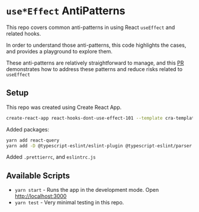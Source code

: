 # `use*Effect` AntiPatterns

This repo covers common anti-patterns in using React `useEffect` and related hooks.

In order to understand those anti-patterns, this code highlights the cases, and provides
a playground to explore them.

These anti-patterns are relatively straightforward to manage, and this
[PR](https://github.com/jazeee/react-hooks-dont-use-effect-101/pull/2/files)
demonstrates how to address these patterns and reduce risks related to `useEffect`

## Setup

This repo was created using Create React App.

```bash
create-react-app react-hooks-dont-use-effect-101 --template cra-template-typescript
```

Added packages:

```bash
yarn add react-query
yarn add -D @typescript-eslint/eslint-plugin @typescript-eslint/parser eslint eslint-config-airbnb eslint-config-prettier eslint-plugin-prettier prettier
```

Added `.prettierrc`, and `eslintrc.js`

## Available Scripts

* `yarn start` - Runs the app in the development mode. Open [http://localhost:3000](http://localhost:3000)
* `yarn test` - Very minimal testing in this repo.
